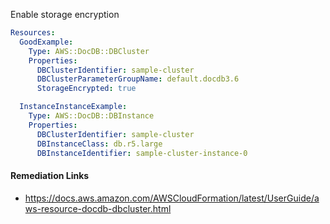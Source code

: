 
Enable storage encryption

```yaml
Resources:
  GoodExample:
    Type: AWS::DocDB::DBCluster
    Properties:
      DBClusterIdentifier: sample-cluster
      DBClusterParameterGroupName: default.docdb3.6
      StorageEncrypted: true

  InstanceInstanceExample:
    Type: AWS::DocDB::DBInstance
    Properties:
      DBClusterIdentifier: sample-cluster
      DBInstanceClass: db.r5.large
      DBInstanceIdentifier: sample-cluster-instance-0
```

#### Remediation Links
 - https://docs.aws.amazon.com/AWSCloudFormation/latest/UserGuide/aws-resource-docdb-dbcluster.html


